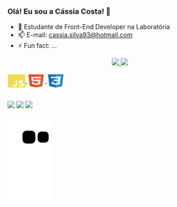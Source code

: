 ### Olá! Eu sou a Cássia Costa! 👋

- 🌱 Estudante de Front-End Developer na Laboratória
- 📫 E-mail: cassia.silva93@hotmail.com
- ⚡ Fun fact: ...

<div align="center">
  <a href="https://github.com/CassiaCosta">
  <img height="160em" src="https://github-readme-stats.vercel.app/api?username=CassiaCosta&show_icons=true&theme=dracula&include_all_commits=true&count_private=true"/>
  <img height="160em" src="https://github-readme-stats.vercel.app/api/top-langs/?username=CassiaCosta&layout=compact&langs_count=7&theme=dracula"/>
</div>
<div style="display: inline_block"><br>
  <img align="center" alt="Cass-Js" height="30" width="40" src="https://raw.githubusercontent.com/devicons/devicon/master/icons/javascript/javascript-plain.svg">
  <img align="center" alt="Cass-HTML" height="30" width="40" src="https://raw.githubusercontent.com/devicons/devicon/master/icons/html5/html5-original.svg">
  <img align="center" alt="Cass-CSS" height="30" width="40" src="https://raw.githubusercontent.com/devicons/devicon/master/icons/css3/css3-original.svg">
</div>
  
  ##
  
<div> 
  <a href="https://www.instagram.com/euc.costa/" target="_blank"><img src="https://img.shields.io/badge/-Instagram-%23E4405F?style=for-the-badge&logo=instagram&logoColor=white" target="_blank"></a>
  <a href = "mailto:itala.decassia13@gmail.com"><img src="https://img.shields.io/badge/-Gmail-%23333?style=for-the-badge&logo=gmail&logoColor=white" target="_blank"></a>
  <a href="https://www.linkedin.com/in/cassia-costa/" target="_blank"><img src="https://img.shields.io/badge/-LinkedIn-%230077B5?style=for-the-badge&logo=linkedin&logoColor=white" target="_blank"></a> 
 
  ![Snake animation](https://github.com/CassiaCosta/CassiaCosta/blob/output/github-contribution-grid-snake.svg)
 
</div>
